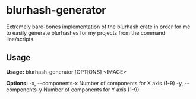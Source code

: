 # blurhash-generator
Extremely bare-bones implementation of the blurhash crate in order for me to easily generate blurhashes for my projects from the command line/scripts.

## Usage
**Usage:** blurhash-generator [OPTIONS] \<IMAGE\>

**Options:**
 -x, --components-x <NUM> Number of components for X axis (1-9)
-y, --components-y <NUM> Number of components for Y axis (1-9)
